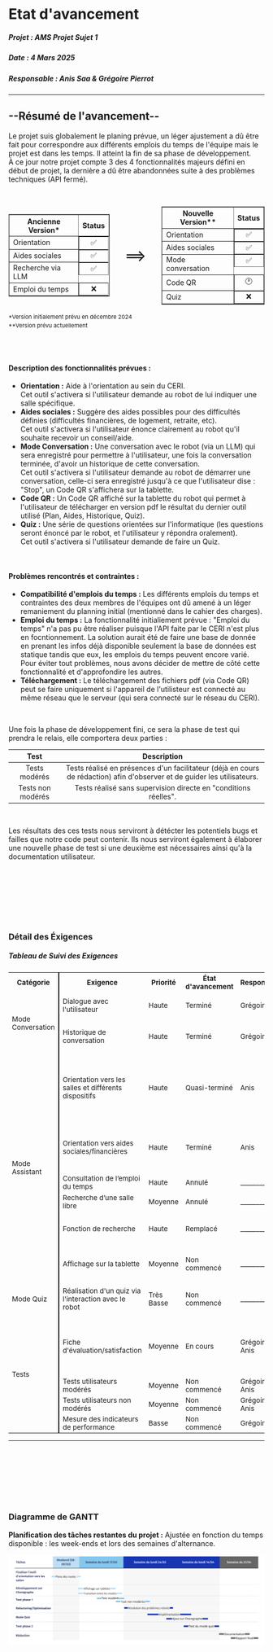 # Etat d'avancement
##### Projet : AMS Projet Sujet 1
##### Date : 4 Mars 2025
##### Responsable : Anis Saa & Grégoire Pierrot

---

## --Résumé de l'avancement--

Le projet suis globalement le planing prévue, un léger ajustement a dû être fait pour correspondre aux différents emplois du temps de l'équipe mais le projet est dans les temps. Il atteint la fin de sa phase de développement.<br>
À ce jour notre projet compte 3 des 4 fonctionnalités majeurs défini en début de projet, la dernière a dû être abandonnées suite à des problèmes techniques (API fermé).

<br>

<div style="display:flex; align-items: center; justify-content: center;">
    <table border style="width:auto;">
        <tr>
            <th>Ancienne Version*</th>
            <th>Status</th>
        </tr>
        <tr>
            <td>Orientation</td>
            <td style="display:flex; justify-content:center">✅</td>
        </tr>
        <tr>
            <td>Aides sociales</td>
            <td style="display:flex;justify-content:center">✅</td>
        </tr>
        <tr>
            <td>Recherche via LLM</td>
            <td style="display:flex;justify-content:center">✅</td>
        </tr>
        <tr>
            <td>Emploi du temps</td>
            <td style="display:flex;justify-content:center">❌</td>
        </tr>
    </table>
    <div style="font-size: 2rem;margin:30px">==></div>
    <table border style="width:auto;">
        <tr>
            <th>Nouvelle Version**</th>
            <th>Status</th>
        </tr>
        <tr>
            <td>Orientation</td>
            <td style="display:flex;justify-content:center">✅</td>
        </tr>
        <tr>
            <td>Aides sociales</td>
            <td style="display:flex;justify-content:center">✅</td>
        </tr>
        <tr>
            <td>Mode conversation</td>
            <td style="display:flex;justify-content:center">✅</td>
        </tr>
        <tr>
            <td>Code QR</td>
            <td style="display:flex;justify-content:center">🕐</td>
        </tr>
        <tr>
            <td>Quiz</td>
            <td style="display:flex;justify-content:center">❌</td>
        </tr>
    </table>
</div>
<span style="font-size:11px">*Version initialement prévu en décembre 2024<br>**Version prévu actuellement</span>

<br><br>

#### Description des fonctionnalités prévues :
- **Orientation :** Aide à l'orientation au sein du CERI.<br>Cet outil s'activera si l'utilisateur demande au robot de lui indiquer une salle spécifique. 
- **Aides sociales :** Suggère des aides possibles pour des difficultés définies (difficultés financières, de logement, retraite, etc).<br>Cet outil s'activera si l'utilisateur énonce clairement au robot qu'il souhaite recevoir un conseil/aide.
- **Mode Conversation :** Une conversation avec le robot (via un LLM) qui sera enregistré pour permettre à l'utilisateur, une fois la conversation terminée, d'avoir un historique de cette conversation.<br>Cet outil s'activera si l'utilisateur demande au robot de démarrer une conversation, celle-ci sera enregistré jusqu'à ce que l'utilisateur dise : "Stop", un Code QR s'affichera sur la tablette.
- **Code QR :** Un Code QR affiché sur la tablette du robot qui permet à l'utilisateur de télécharger en version pdf le résultat du dernier outil utilisé (Plan, Aides, Historique, Quiz).
- **Quiz :** Une série de questions orientées sur l'informatique (les questions seront énoncé par le robot, et l'utilisateur y répondra oralement).<br>Cet outil s'activera si l'utilisateur demande de faire un Quiz.

<br>

#### Problèmes rencontrés et contraintes :
- **Compatibilité d'emplois du temps :** Les différents emplois du temps et contraintes des deux membres de l'équipes ont dû amené à un léger remaniement du planning initial (mentionné dans le cahier des charges).
- **Emploi du temps :** La fonctionnalité initialiement prévue : "Emploi du temps" n'a pas pu être réaliser puisque l'API faite par le CERI n'est plus en focntionnement. La solution aurait été de faire une base de donnée en prenant les infos déjà disponible seulement la base de données est statique tandis que eux, les emplois du temps peuvent encore varié. Pour éviter tout problèmes, nous avons décider de mettre de côté cette fonctionnalité et d'approfondire les autres.
- **Téléchargement :** Le téléchargement des fichiers pdf (via Code QR) peut se faire uniquement si l'appareil de l'utilisteur est connecté au même réseau que le serveur (qui sera connecté sur le réseau du CERI).

<br>

Une fois la phase de développement fini, ce sera la phase de test qui prendra le relais, elle comportera deux parties :

|Test               |Description                                                                                                                |
|:-----------------:|:-------------------------------------------------------------------------------------------------------------------------:|
|Tests modérés      |Tests réalisé en présences d'un facilitateur (déjà en cours de rédaction) afin d'observer et de guider les utilisateurs.   |
|Tests non modérés  |Tests réalisé sans supervision directe en "conditions réelles".                                                            |

<br>

Les résultats des ces tests nous serviront à détécter les potentiels bugs et failles que notre code peut contenir. Ils nous serviront également à élaborer une nouvelle phase de test si une deuxième est nécessaires ainsi qu'à la documentation utilisateur.

<br><br><br><br><br><br>

### Détail des Éxigences
##### Tableau de Suivi des Exigences

<table style="font-size:13.5px">
  <tr>
    <th>Catégorie</th>
    <th style="border-left: 2px solid black;">Exigence</th>
    <th>Priorité</th>
    <th>État d'avancement</th>
    <th>Responsable</th>
    <th>Commentaires</th>
  </tr>
  <tr>
    <td rowspan="2">Mode Conversation</td>
    <td style="border-left: 2px solid black;">Dialogue avec l'utilisateur</td>
    <td>Haute</td>
    <td>Terminé</td>
    <td>Grégoire</td>
    <td>L'utilisation du LLM Fireworks permets un dialogue cohérent</td>
  </tr>
  <tr>
    <td style="border-left: 2px solid black;">Historique de conversation</td>
    <td>Haute</td>
    <td>Terminé</td>
    <td>Grégoire</td>
    <td>Il est possible de visionner/télécharger l'historique via un QR Code</td>
  </tr>
  <tr>
    <td rowspan="6">Mode Assistant</td>
    <td style="border-left: 2px solid black;">Orientation vers les salles et différents dispositifs</td>
    <td>Haute</td>
    <td>Quasi-terminé</td>
    <td>Anis</td>
    <td>Le plan de base est prêt, il ne reste que le traçage des routes vers chaque salle.
        + Le plan est visionalbe sur son téléphone (via un QR Code).
    </td>
  </tr>
  <tr>
    <td style="border-left: 2px solid black;">Orientation vers aides sociales/financières</td>
    <td>Haute</td>
    <td>Terminé</td>
    <td>Anis</td>
    <td>Base de données complétée
        + Plus de détails sur l'aide sont consultable sur téléphone (via un QR Code).
    </td>
  </tr>
    <tr>
    <td style="border-left: 2px solid black;">Consultation de l’emploi du temps</td>
    <td>Haute</td>
    <td>Annulé</td>
    <td>____________</td>
    <td>API non fonctionnelle</td>
  </tr>
  <tr>
    <td style="border-left: 2px solid black;">Recherche d’une salle libre</td>
    <td>Moyenne</td>
    <td>Annulé</td>
    <td>____________</td>
    <td>API non fonctionnelle</td>
  </tr>
  <tr>
    <td style="border-left: 2px solid black;">Fonction de recherche</td>
    <td>Haute</td>
    <td>Remplacé</td>
    <td>____________</td>
    <td>Le mode conversation englobe déjà cette fonctionnalité</td>
  </tr>
    <tr>
    <td style="border-left: 2px solid black;">Affichage sur la tablette</td>
    <td>Moyenne</td>
    <td>Non commencé</td>
    <td>____________</td>
    <td>Testé sur un émulateur en attendant l'accès au robot</td>
  </tr>
    <tr>
    <td rowspan="1">Mode Quiz</td>
    <td style="border-left: 2px solid black;">Réalisation d'un quiz via l'interaction avec le robot</td>
    <td>Très Basse</td>
    <td>Non commencé</td>
    <td>____________</td>
    <td>C'est un ajout potentiel en cas de marge de temps suffisante</td>
  </tr>
  <tr>
    <td rowspan="4">Tests</td>
    <td style="border-left: 2px solid black;">Fiche d'évaluation/satisfaction</td>
    <td>Moyenne</td>
    <td>En cours</td>
    <td>Grégoire & Anis</td>
    <td>Questions en cours de rédaction. Un formulaire (réalisé avec GoogleForm) sera partagé en ligne afin de regrouper les avis de chacun.</td>
  </tr>
  <tr>
    <td style="border-left: 2px solid black;">Tests utilisateurs modérés</td>
    <td>Moyenne</td>
    <td>Non commencé</td>
    <td>Grégoire & Anis</td>
    <td>Préparation des scénarios de test</td>
  </tr>
  <tr>
    <td style="border-left: 2px solid black;">Tests utilisateurs non modérés</td>
    <td>Moyenne</td>
    <td>Non commencé</td>
    <td>Grégoire & Anis</td>
    <td></td>
  </tr>
  <tr>
    <td style="border-left: 2px solid black;">Mesure des indicateurs de performance</td>
    <td>Basse</td>
    <td>Non commencé</td>
    <td>Grégoire</td>
    <td>À définir après les premiers tests</td>
  </tr>
</table>

---

<br><br><br><br><br><br>

### Diagramme de GANTT
**Planification des tâches restantes du projet :**
Ajustée en fonction du temps disponible : les week-ends et lors des semaines d'alternance.

![digramme de GANTT](Gantt_AMS_projet.png)